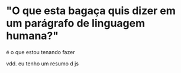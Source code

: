 # "O que esta bagaça quis dizer em um parágrafo de linguagem humana?"

é o que estou tenando fazer

vdd. eu tenho um resumo d js